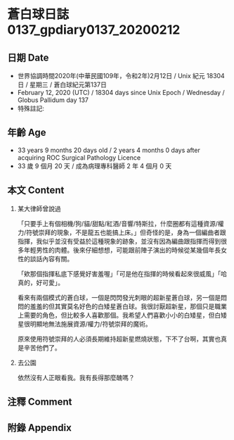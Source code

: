 # 蒼白球日誌0137_gpdiary0137_20200212 #

## 日期 Date ##

* 世界協調時間2020年(中華民國109年，令和2年)2月12日 / Unix 紀元 18304 日 / 星期三 / 蒼白球紀元第137日
* February 12, 2020 (UTC) / 18304 days since Unix Epoch / Wednesday / Globus Pallidum day 137
* 特殊註記:

## 年齡 Age ##

* 33 years 9 months 20 days old / 2 years 4 months 0 days after acquiring ROC Surgical Pathology Licence
* 33 歲 9 個月 20 天 / 成為病理專科醫師 2 年 4 個月 0 天

## 本文 Content ##

1. 某大律師曾說過

    「只要手上有個相機/狗/貓/甜點/紅酒/音響/特斯拉，什麼圈都有這種資源/權力/符號崇拜的現象，不是龍五也能搞上床。」但奇怪的是，身為一個編曲者跟指揮，我似乎並沒有受益於這種現象的跡象，並沒有因為編曲跟指揮而得到很多年輕男性的肉體。後來仔細想想，可能跟前陣子演出的時候從某幾個年長女性的談話內容有關。

    「欸那個指揮私底下感覺好害羞喔」「可是他在指揮的時候看起來很威風」「哈真的，好可愛」。

    看來有兩個模式的蒼白球，一個是閃閃發光刺眼的超新星蒼白球，另一個是悶悶的羞羞的但其實莫名好色的白矮星蒼白球。我很討厭超新星，那個只是職業上需要的角色，但比較多人喜歡那個。我希望人們喜歡小小的白矮星，但白矮星很明顯地無法施展資源/權力/符號崇拜的魔術。

    原來使用符號崇拜的人必須長期維持超新星燃燒狀態，下不了台啊，其實也真是辛苦他們了。

2. 去公園

    依然沒有人正眼看我。我有長得那麼醜嗎？

## 注釋 Comment ##

## 附錄 Appendix ##
